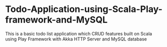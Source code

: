 # Todo-Application-using-Scala-Play-framework-and-MySQL
This is a basic todo list application which CRUD features built on Scala using Play Framework with Akka HTTP Server and MySQL database
